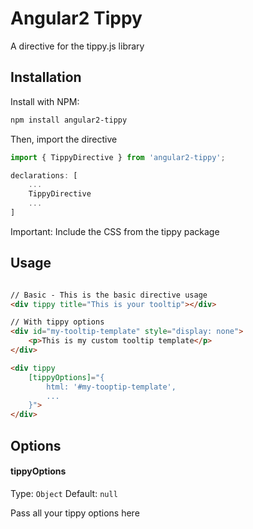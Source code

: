 Angular2 Tippy
==============

A directive for the tippy.js library

## Installation

Install with NPM:

```bash
npm install angular2-tippy
```

Then, import the directive

```js
import { TippyDirective } from 'angular2-tippy';
```

```js
declarations: [
	...
	TippyDirective
	...
]
```

Important: Include the CSS from the tippy package

## Usage

```html

// Basic - This is the basic directive usage
<div tippy title="This is your tooltip"></div>

// With tippy options
<div id="my-tooltip-template" style="display: none">
    <p>This is my custom tooltip template</p>
</div>

<div tippy
	[tippyOptions]="{
	    html: '#my-tooptip-template',
	    ...
	}">
</div>
```

## Options

#### tippyOptions
Type: `Object`
Default: `null`

Pass all your tippy options here
